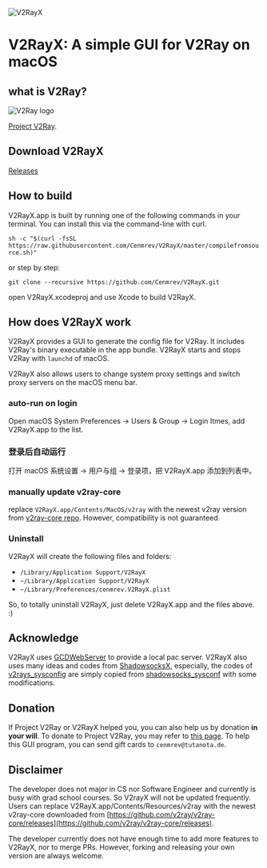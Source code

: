 ![V2RayX](https://raw.githubusercontent.com/Cenmrev/V2RayX/master/V2RayX/Assets.xcassets/AppIcon.appiconset/vx128.png)

# V2RayX: A simple GUI for V2Ray on macOS
## what is V2Ray?
![V2Ray logo](https://raw.githubusercontent.com/v2ray/manual/master/resources/favicon-152.png)

[Project V2Ray](http://www.v2ray.com).

## Download V2RayX
[Releases](https://github.com/Cenmrev/V2RayX/releases)

## How to build
V2RayX.app is built by running one of the following commands in your terminal. You can install this via the command-line with curl.

`sh -c "$(curl -fsSL https://raw.githubusercontent.com/Cenmrev/V2RayX/master/compilefromsource.sh)"`

or step by step:

`git clone --recursive https://github.com/Cenmrev/V2RayX.git`

open V2RayX.xcodeproj and use Xcode to build V2RayX.

## How does V2RayX work
V2RayX provides a GUI to generate the config file for V2Ray. It includes V2Ray's binary executable in the app bundle. V2RayX starts and stops V2Ray with `launchd` of macOS.

V2RayX also allows users to change system proxy settings and switch proxy servers on the macOS menu bar.

### auto-run on login
Open macOS System Preferences -> Users & Group -> Login Itmes, add V2RayX.app to
the list.

### 登录后自动运行
打开 macOS 系统设置 -> 用户与组 -> 登录项，把 V2RayX.app 添加到列表中。


### manually update v2ray-core
replace `V2RayX.app/Contents/MacOS/v2ray` with the newest v2ray 
version from [v2ray-core 
repo](https://github.com/v2ray/v2ray-core/releases). However, compatibility is not guaranteed.

### Uninstall
V2RayX will create the following files and folders:

* `/Library/Application Support/V2RayX`
* `~/Library/Application Support/V2RayX`
* `~/Library/Preferences/cenmrev.V2RayX.plist`

So, to totally uninstall V2RayX, just delete V2RayX.app and the files above. :)

## Acknowledge

V2RayX uses [GCDWebServer](https://github.com/swisspol/GCDWebServer) to provide a local pac server. V2RayX also uses many ideas and codes from [ShadowsocksX](https://github.com/shadowsocks/shadowsocks-iOS/tree/master), especially, the codes of [v2rays_sysconfig](https://github.com/Cenmrev/V2RayX/blob/master/v2rayx_sysconf/main.m) are simply copied from [shadowsocks_sysconf](https://github.com/shadowsocks/shadowsocks-iOS/blob/master/shadowsocks_sysconf/main.m) with some modifications.

## Donation

If Project V2Ray or V2RayX helped you, you can also help us by donation __in your will__. To donate to Project V2Ray, you may refer to [this page](https://www.v2ray.com/chapter_00/02_donate.html). To help this GUI program, you can send gift cards to `cenmrev@tutanota.de`.

## Disclaimer

The developer does not major in CS nor Software Engineer and currently is busy with grad school courses. So V2rayX will not be updated frequently. Users can replace V2RayX.app/Contents/Resources/v2ray with the newest v2ray-core downloaded from [https://github.com/v2ray/v2ray-core/releases](https://github.com/v2ray/v2ray-core/releases).

The developer currently does not have enough time to add more features to V2RayX, nor to merge PRs. However, forking and releasing your own version are always welcome.
